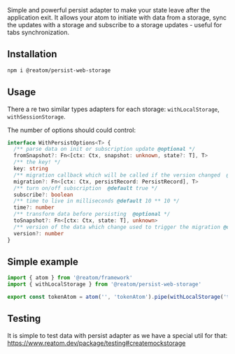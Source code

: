 Simple and powerful persist adapter to make your state leave after the application exit. It allows your atom to initiate with data from a storage, sync the updates with a storage and subscribe to a storage updates - useful for tabs synchronization.

## Installation

```sh
npm i @reatom/persist-web-storage
```

## Usage

There a re two similar types adapters for each storage: `withLocalStorage`, `withSessionStorage`.

The number of options should could control:

```ts
interface WithPersistOptions<T> {
  /** parse data on init or subscription update @optional */
  fromSnapshot?: Fn<[ctx: Ctx, snapshot: unknown, state?: T], T>
  /** the key! */
  key: string
  /** migration callback which will be called if the version changed  @optional */
  migration?: Fn<[ctx: Ctx, persistRecord: PersistRecord], T>
  /** turn on/off subscription  @default true */
  subscribe?: boolean
  /** time to live in milliseconds @default 10 ** 10 */
  time?: number
  /** transform data before persisting  @optional */
  toSnapshot?: Fn<[ctx: Ctx, state: T], unknown>
  /** version of the data which change used to trigger the migration @default 0 */
  version?: number
}
```

## Simple example

```ts
import { atom } from '@reatom/framework'
import { withLocalStorage } from '@reatom/persist-web-storage'

export const tokenAtom = atom('', 'tokenAtom').pipe(withLocalStorage('token'))
```

## Testing

It is simple to test data with persist adapter as we have a special util for that: https://www.reatom.dev/package/testing#createmockstorage
